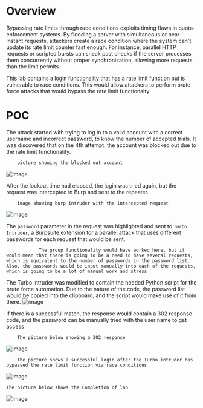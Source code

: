 # Overview 
Bypassing rate limits through race conditions exploits timing flaws in quota-enforcement systems. By flooding a server with simultaneous or near-instant requests, attackers create a race condition where the system can't update its rate limit counter fast enough. For instance, parallel HTTP requests or scripted bursts can sneak past checks if the server processes them concurrently without proper synchronization, allowing more requests than the limit permits.

This lab contains a login functionality that has a rate limit function but is vulnerable to race conditions. This would allow attackers to perform brute force attacks that would bypass the rate limit functionalty

# POC
The attack started with trying to log in to a valid account with a correct username and incorrect password, to know the number of accepted trials. 
It was discovered that on the 4th attempt, the account was blocked out due to the rate limit functionality.

        picture showing the blocked out account
![image](https://github.com/user-attachments/assets/6671e039-5127-4ae3-8188-7b0c64dc11f7)

After the lockout time had elapsed, the login was tried again, but the request was intercepted in Burp and sent to the repeater.

        image showing burp intruder with the intercepted request
![image](https://github.com/user-attachments/assets/afe00977-4cc1-4eda-aaff-b6574450d89b)



The `password` parameter in the request was highlighted and sent to `Turbo Intruder`, a Burpsuite extension for a parallel attack that uses different passwords for each request that would be sent.

                The group functionality would have worked here, but it would mean that there is going to be a need to have several requests, which is equivalent to the number of passwords in the password list. Also, the passwords would be input manually into each of the requests, which is going to be a lot of manual work and stress

The Turbo intruder was modified to contain the needed Python script for the brute force automation. Due to the nature of the code, the password list would be copied into the clipboard, and the script would make use of it from there.
![image](https://github.com/user-attachments/assets/093d996a-c885-416c-b112-533de14138c0)



If there is a successful match, the response would contain a 302 response code, and the password can be manually tried with the user name to get access

        The picture below showing a 302 response 
![image](https://github.com/user-attachments/assets/3eaeb2f9-29c1-4629-b2ae-dd919c6ebef8)




        The picture shows a successful login after the Turbo intruder has bypassed the rate limit function via race conditions

![image](https://github.com/user-attachments/assets/b537a7f5-fe72-477e-876c-c76844ea39ba)






    The picture below shows the Completion of lab
![image](https://github.com/user-attachments/assets/61e46b14-aed0-417a-abce-d345fb6e3983)
